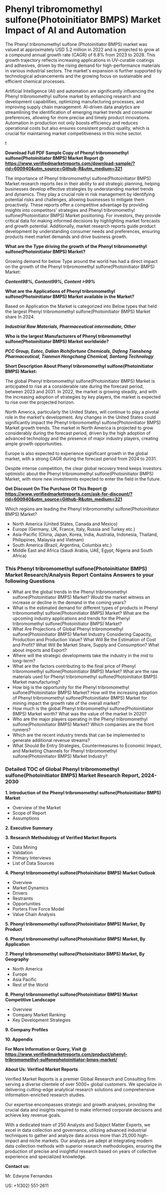 <meta name="title" content="Global  Phenyl tribromomethyl sulfone(Photoinitiator BMPS) Market Impact of AI and Automation"><meta name="description" content="  The Phenyl tribromomethyl sulfone (Photoinitiator BMPS) market was valued at approximately USD 5.2 million in 2022 and is projected to grow at a compound annual grow"><meta name="title" content=" Phenyl tribromomethyl sulfone(Photoinitiator BMPS) Market Size, Share, Scope, Trends, Growth, Opportunities, Analysis, Forecast"> <h1>Phenyl tribromomethyl sulfone(Photoinitiator BMPS) Market Impact of AI and Automation</h1> <p>The Phenyl tribromomethyl sulfone (Photoinitiator BMPS) market was valued at approximately USD 5.2 million in 2022 and is projected to grow at a compound annual growth rate (CAGR) of 6.8% from 2023 to 2028. This growth trajectory reflects increasing applications in UV-curable coatings and adhesives, driven by the rising demand for high-performance materials in various industrial sectors. The market's expansion is further supported by technological advancements and the growing focus on sustainable and efficient chemical processes.</p> <p>Artificial Intelligence (AI) and automation are significantly influencing the Phenyl tribromomethyl sulfone market by enhancing research and development capabilities, optimizing manufacturing processes, and improving supply chain management. AI-driven data analytics are streamlining the identification of emerging market trends and consumer preferences, allowing for more precise and timely product innovations. Automation in production not only boosts efficiency and reduces operational costs but also ensures consistent product quality, which is crucial for maintaining market competitiveness in this niche sector.</p> t</p><p id="" class=""><strong>Download Full PDF Sample Copy of Phenyl tribromomethyl sulfone(Photoinitiator BMPS) Market Report @ <a href="https://www.verifiedmarketreports.com/download-sample/?rid=600940&utm_source=Github-R&utm_medium=321" target="_blank">https://www.verifiedmarketreports.com/download-sample/?rid=600940&utm_source=Github-R&utm_medium=321</a></strong></p><p>The importance of&nbsp;Phenyl tribromomethyl sulfone(Photoinitiator BMPS) Market research reports lies in their ability to aid strategic planning, helping businesses develop effective strategies by understanding market trends and dynamics. They play a crucial role in risk management by identifying potential risks and challenges, allowing businesses to mitigate them proactively. These reports offer a competitive advantage by providing insights into competitors' strategies and Phenyl tribromomethyl sulfone(Photoinitiator BMPS) Market positioning. For investors, they provide critical data for making informed decisions by highlighting market forecasts and growth potential. Additionally, market research reports guide product development by understanding consumer needs and preferences, ensuring products meet market demands and drive business growth.</p><p><strong>What are the&nbsp;Type driving the growth of the Phenyl tribromomethyl sulfone(Photoinitiator BMPS) Market?</strong></p><p id="" class="">Growing demand for below Type around the world has had a direct impact on the growth of the Phenyl tribromomethyl sulfone(Photoinitiator BMPS) Market:</p><em><strong>Content98%, Content99%, Content >99%</strong></em></p><strong>What are the&nbsp;Applications&nbsp;of Phenyl tribromomethyl sulfone(Photoinitiator BMPS) Market available in the Market?</strong></p><p id="" class="">Based on Application the Market is categorized into Below types that held the largest Phenyl tribromomethyl sulfone(Photoinitiator BMPS) Market share In 2024.</p><em><strong>Industrial Raw Materials, Pharmaceutical intermediate, Other</strong></em></p><strong>Who is the largest Manufacturers of Phenyl tribromomethyl sulfone(Photoinitiator BMPS) Market worldwide?</strong></p><p><em><strong>PCC Group, Eutec, Dalian Richifortune Chemicals, Dafeng Tiansheng Pharmaceutical, Tianmen Hengchang Chemical, Santong Technology</strong></em></p><p id="" class=""><strong>Short Description About Phenyl tribromomethyl sulfone(Photoinitiator BMPS) Market:</strong></p><p>The global Phenyl tribromomethyl sulfone(Photoinitiator BMPS) Market is anticipated to rise at a considerable rate during the forecast period, between 2023 and 2031. In 2022, the market is growing steadily, and with the increasing adoption of strategies by key players, the market is expected to rise over the projected horizon.</p><p>North America, particularly the United States, will continue to play a pivotal role in the market's development. Any changes in the United States could significantly impact the Phenyl tribromomethyl sulfone(Photoinitiator BMPS) Market growth trends. The market in North America is projected to grow considerably during the forecast period, driven by the high adoption of advanced technology and the presence of major industry players, creating ample growth opportunities.</p><p>Europe is also expected to experience significant growth in the global market, with a strong CAGR during the forecast period from 2024 to 2031.</p><p>Despite intense competition, the clear global recovery trend keeps investors optimistic about the Phenyl tribromomethyl sulfone(Photoinitiator BMPS) Market, with more new investments expected to enter the field in the future.</p><p id="" class=""><strong>Get Discount On The Purchase Of This Report @ <a href="https://www.verifiedmarketreports.com/ask-for-discount/?rid=600940&utm_source=Github-R&utm_medium=321" target="_blank">https://www.verifiedmarketreports.com/ask-for-discount/?rid=600940&utm_source=Github-R&utm_medium=321</a></strong></p>Which regions are leading the Phenyl tribromomethyl sulfone(Photoinitiator BMPS) Market?</p><ul><li>North America (United States, Canada and Mexico)</li><li>Europe (Germany, UK, France, Italy, Russia and Turkey etc.)</li><li>Asia-Pacific (China, Japan, Korea, India, Australia, Indonesia, Thailand, Philippines, Malaysia and Vietnam)</li><li>South America (Brazil, Argentina, Columbia etc.)</li><li>Middle East and Africa (Saudi Arabia, UAE, Egypt, Nigeria and South Africa)</li></ul><h3 id="" class="">This Phenyl tribromomethyl sulfone(Photoinitiator BMPS) Market Research/Analysis Report Contains Answers to your following Questions</h3><ul><li>What are the global trends in the Phenyl tribromomethyl sulfone(Photoinitiator BMPS) Market? Would the market witness an increase or decline in the demand in the coming years?</li><li>What is the estimated demand for different types of products in Phenyl tribromomethyl sulfone(Photoinitiator BMPS) Market? What are the upcoming industry applications and trends for the Phenyl tribromomethyl sulfone(Photoinitiator BMPS) Market?</li><li>What Are Projections of Global Phenyl tribromomethyl sulfone(Photoinitiator BMPS) Market Industry Considering Capacity, Production and Production Value? What Will Be the Estimation of Cost and Profit? What Will Be Market Share, Supply and Consumption? What about imports and Export?</li><li>Where will the strategic developments take the industry in the mid to long-term?</li><li>What are the factors contributing to the final price of Phenyl tribromomethyl sulfone(Photoinitiator BMPS) Market? What are the raw materials used for Phenyl tribromomethyl sulfone(Photoinitiator BMPS) Market manufacturing?</li><li>How big is the opportunity for the Phenyl tribromomethyl sulfone(Photoinitiator BMPS) Market? How will the increasing adoption of Phenyl tribromomethyl sulfone(Photoinitiator BMPS) Market for mining impact the growth rate of the overall market?</li><li>How much is the global Phenyl tribromomethyl sulfone(Photoinitiator BMPS) Market worth? What was the value of the market In 2020?</li><li>Who are the major players operating in the Phenyl tribromomethyl sulfone(Photoinitiator BMPS) Market? Which companies are the front runners?</li><li>Which are the recent industry trends that can be implemented to generate additional revenue streams?</li><li>What Should Be Entry Strategies, Countermeasures to Economic Impact, and Marketing Channels for Phenyl tribromomethyl sulfone(Photoinitiator BMPS) Market Industry?</li></ul><h3 id="" class="">Detailed TOC of Global Phenyl tribromomethyl sulfone(Photoinitiator BMPS) Market Research Report, 2024-2030</h3><p id="" class=""><strong>1. Introduction of the Phenyl tribromomethyl sulfone(Photoinitiator BMPS) Market</strong></p><ul><li>Overview of the Market</li><li>Scope of Report</li><li>Assumptions</li></ul><p id="" class=""><strong>2. Executive Summary</strong></p><p id="" class=""><strong>3. Research Methodology of Verified Market Reports</strong></p><ul><li>Data Mining</li><li>Validation</li><li>Primary Interviews</li><li>List of Data Sources</li></ul><p id="" class=""><strong>4. Phenyl tribromomethyl sulfone(Photoinitiator BMPS) Market Outlook</strong></p><ul><li>Overview</li><li>Market Dynamics</li><li>Drivers</li><li>Restraints</li><li>Opportunities</li><li>Porters Five Force Model</li><li>Value Chain Analysis</li></ul><p id="" class=""><strong>5. Phenyl tribromomethyl sulfone(Photoinitiator BMPS) Market, By Product</strong></p><p id="" class=""><strong>6. Phenyl tribromomethyl sulfone(Photoinitiator BMPS) Market, By Application</strong></p><p id="" class=""><strong>7. Phenyl tribromomethyl sulfone(Photoinitiator BMPS) Market, By Geography</strong></p><ul><li>North America</li><li>Europe</li><li>Asia Pacific</li><li>Rest of the World</li></ul><p id="" class=""><strong>8. Phenyl tribromomethyl sulfone(Photoinitiator BMPS) Market Competitive Landscape</strong></p><ul><li>Overview</li><li>Company Market Ranking</li><li>Key Development Strategies</li></ul><p id="" class=""><strong>9. Company Profiles</strong></p><p id="" class=""><strong>10. Appendix</strong></p><p id="" class=""><strong>For More Information or Query, Visit @ <a href="https://www.verifiedmarketreports.com/product/phenyl-tribromomethyl-sulfonephotoinitiator-bmps-market/" target="_blank">https://www.verifiedmarketreports.com/product/phenyl-tribromomethyl-sulfonephotoinitiator-bmps-market/</a></strong></p><p id="" class=""><strong>About Us: Verified Market Reports</strong></p><p id="" class="">Verified Market Reports is a premier Global Research and Consulting firm serving a diverse clientele of over 5000+ global customers. We specialize in delivering cutting-edge analytical research solutions and comprehensive information-enriched research studies.</p><p id="" class="">Our expertise encompasses strategic and growth analyses, providing the crucial data and insights required to make informed corporate decisions and achieve key revenue goals.</p><p id="" class="">With a dedicated team of 250 Analysts and Subject Matter Experts, we excel in data collection and governance, utilizing advanced industrial techniques to gather and analyze data across more than 25,000 high-impact and niche markets. Our analysts are adept at integrating modern data collection methods with superior research methodologies, ensuring the production of precise and insightful research based on years of collective experience and specialized knowledge.</p><p id="" class=""><strong>Contact us:</strong></p><p id="" class="">Mr. Edwyne Fernandes</p><p id="" class="">US: +1(302) 551-2611</p>